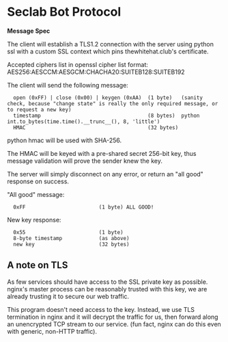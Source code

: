 Seclab Bot Protocol
===================

**Message Spec**

The client will establish a TLS1.2 connection with the server using python ssl with a custom SSL context which pins thewhitehat.club's certificate.

Accepted ciphers list in openssl cipher list format: AES256:AESCCM:AESGCM:CHACHA20:SUITEB128:SUITEB192

The client will send the following message:

```
  open (0xFF) | close (0x00) | keygen (0xAA)  (1 byte)   (sanity check, because "change state" is really the only required message, or to request a new key)
  timestamp                                   (8 bytes)  python int.to_bytes(time.time().__trunc__(), 8, 'little')
  HMAC                                        (32 bytes)
```

python hmac will be used with SHA-256.

The HMAC will be keyed with a pre-shared secret 256-bit key, thus message validation will prove the sender knew the key.

The server will simply disconnect on any error, or return an "all good" response on success.

"All good" message:

```
  0xFF                        (1 byte) ALL GOOD!
```

New key response:

```
  0x55                        (1 byte)
  8-byte timestamp            (as above)
  new key                     (32 bytes)
```


A note on TLS
-------------

As few services should have access to the SSL private key as possible. nginx's
master process can be reasonably trusted with this key, we are already trusting
it to secure our web traffic.

This program doesn't need access to the key. Instead, we use TLS termination in
nginx and it will decrypt the traffic for us, then forward along an unencrypted
TCP stream to our service. (fun fact, nginx can do this even with generic,
non-HTTP traffic).
